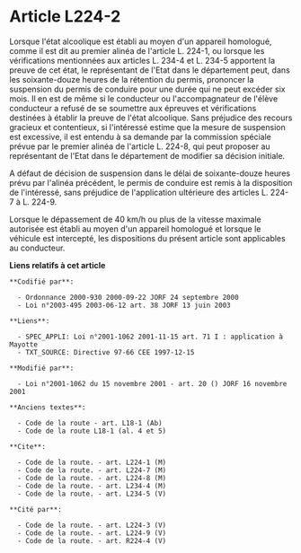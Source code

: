 # Article L224-2

Lorsque l'état alcoolique est établi au moyen d'un appareil homologué, comme il est dit au premier alinéa de l'article L.
224-1, ou lorsque les vérifications mentionnées aux articles L. 234-4 et L. 234-5 apportent la preuve de cet état, le
représentant de l'Etat dans le département peut, dans les soixante-douze heures de la rétention du permis, prononcer la
suspension du permis de conduire pour une durée qui ne peut excéder six mois. Il en est de même si le conducteur ou
l'accompagnateur de l'élève conducteur a refusé de se soumettre aux épreuves et vérifications destinées à établir la preuve
de l'état alcoolique. Sans préjudice des recours gracieux et contentieux, si l'intéressé estime que la mesure de suspension
est excessive, il est entendu à sa demande par la commission spéciale prévue par le premier alinéa de l'article L. 224-8, qui
peut proposer au représentant de l'Etat dans le département de modifier sa décision initiale.

A défaut de décision de suspension dans le délai de soixante-douze heures prévu par l'alinéa précédent, le permis de conduire
est remis à la disposition de l'intéressé, sans préjudice de l'application ultérieure des articles L. 224-7 à L. 224-9.

Lorsque le dépassement de 40 km/h ou plus de la vitesse maximale autorisée est établi au moyen d'un appareil homologué et
lorsque le véhicule est intercepté, les dispositions du présent article sont applicables au conducteur.

**Liens relatifs à cet article**

	**Codifié par**:

	  - Ordonnance 2000-930 2000-09-22 JORF 24 septembre 2000
	  - Loi n°2003-495 2003-06-12 art. 38 JORF 13 juin 2003

	**Liens**:

	  - SPEC_APPLI: Loi n°2001-1062 2001-11-15 art. 71 I : application à Mayotte
	  - TXT_SOURCE: Directive 97-66 CEE 1997-12-15

	**Modifié par**:

	  - Loi n°2001-1062 du 15 novembre 2001 - art. 20 () JORF 16 novembre 2001

	**Anciens textes**:

	  - Code de la route - art. L18-1 (Ab)
	  - Code de la route L18-1 (al. 4 et 5)

	**Cite**:

	  - Code de la route. - art. L224-1 (M)
	  - Code de la route. - art. L224-7 (M)
	  - Code de la route. - art. L224-8 (M)
	  - Code de la route. - art. L234-4 (M)
	  - Code de la route. - art. L234-5 (V)

	**Cité par**:

	  - Code de la route. - art. L224-3 (V)
	  - Code de la route. - art. L224-9 (V)
	  - Code de la route. - art. R224-4 (V)
